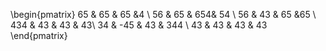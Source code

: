 \begin{pmatrix}
65 & 65 & 65 &4  \\
56 & 65 &  654& 54 \\
56 & 43 & 65 &65  \\
434 & 43 & 43 &  43\\
34 & -45 & 43 & 344 \\
43 & 43 & 43 & 43
\end{pmatrix}
